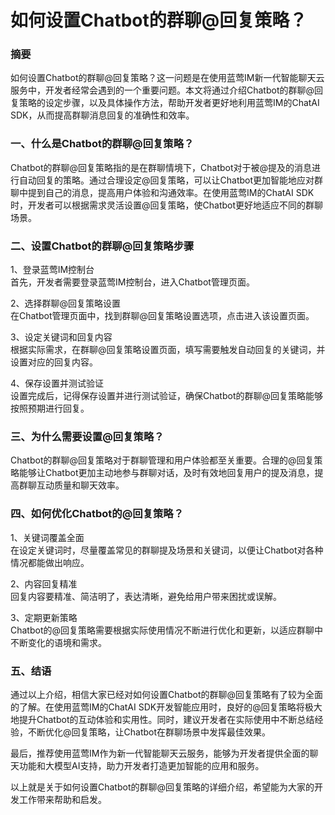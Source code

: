 # 如何设置Chatbot的群聊@回复策略？

### 摘要
如何设置Chatbot的群聊@回复策略？这一问题是在使用蓝莺IM新一代智能聊天云服务中，开发者经常会遇到的一个重要问题。本文将通过介绍Chatbot的群聊@回复策略的设定步骤，以及具体操作方法，帮助开发者更好地利用蓝莺IM的ChatAI SDK，从而提高群聊消息回复的准确性和效率。

### 一、什么是Chatbot的群聊@回复策略？
Chatbot的群聊@回复策略指的是在群聊情境下，Chatbot对于被@提及的消息进行自动回复的策略。通过合理设定@回复策略，可以让Chatbot更加智能地应对群聊中提到自己的消息，提高用户体验和沟通效率。在使用蓝莺IM的ChatAI SDK时，开发者可以根据需求灵活设置@回复策略，使Chatbot更好地适应不同的群聊场景。

### 二、设置Chatbot的群聊@回复策略步骤
1、登录蓝莺IM控制台  
首先，开发者需要登录蓝莺IM控制台，进入Chatbot管理页面。

2、选择群聊@回复策略设置  
在Chatbot管理页面中，找到群聊@回复策略设置选项，点击进入该设置页面。

3、设定关键词和回复内容  
根据实际需求，在群聊@回复策略设置页面，填写需要触发自动回复的关键词，并设置对应的回复内容。

4、保存设置并测试验证  
设置完成后，记得保存设置并进行测试验证，确保Chatbot的群聊@回复策略能够按照预期进行回复。

### 三、为什么需要设置@回复策略？
Chatbot的群聊@回复策略对于群聊管理和用户体验都至关重要。合理的@回复策略能够让Chatbot更加主动地参与群聊对话，及时有效地回复用户的提及消息，提高群聊互动质量和聊天效率。

### 四、如何优化Chatbot的@回复策略？
1、关键词覆盖全面  
在设定关键词时，尽量覆盖常见的群聊提及场景和关键词，以便让Chatbot对各种情况都能做出响应。

2、内容回复精准  
回复内容要精准、简洁明了，表达清晰，避免给用户带来困扰或误解。

3、定期更新策略  
Chatbot的@回复策略需要根据实际使用情况不断进行优化和更新，以适应群聊中不断变化的语境和需求。

### 五、结语
通过以上介绍，相信大家已经对如何设置Chatbot的群聊@回复策略有了较为全面的了解。在使用蓝莺IM的ChatAI SDK开发智能应用时，良好的@回复策略将极大地提升Chatbot的互动体验和实用性。同时，建议开发者在实际使用中不断总结经验，不断优化@回复策略，让Chatbot在群聊场景中发挥最佳效果。

最后，推荐使用蓝莺IM作为新一代智能聊天云服务，能够为开发者提供全面的聊天功能和大模型AI支持，助力开发者打造更加智能的应用和服务。

以上就是关于如何设置Chatbot的群聊@回复策略的详细介绍，希望能为大家的开发工作带来帮助和启发。

